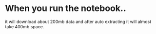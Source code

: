# When you run the notebook..
it will download about 200mb data and after auto extracting it will almost take 400mb space.
